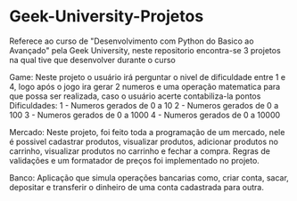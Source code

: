 # Geek-University-Projetos

Referece ao curso de "Desenvolvimento com Python do Basico ao Avançado" pela Geek University, neste repositorio encontra-se 3 projetos na qual tive que desenvolver durante o curso

Game:
  Neste projeto o usuário irá perguntar o nivel de dificuldade entre 1 e 4, logo após o jogo ira gerar 2 numeros e uma operação matematica para que possa ser realizada, caso o usuário acerte contabiliza-la pontos 
  Dificuldades:
    1 - Numeros gerados de 0 a 10
    2 - Numeros gerados de 0 a 100
    3 - Numeros gerados de 0 a 1000
    4 - Numeros gerados de 0 a 10000
    
Mercado:
  Neste projeto, foi feito toda a programação de um mercado, nele é possivel cadastrar produtos, visualizar produtos, adicionar produtos no carrinho, visualizar produtos no carrinho e fechar a compra.
  Regras de validações e um formatador de preços foi implementado no projeto.

Banco:
  Aplicação que simula operações bancarias como, criar conta, sacar, depositar e transferir o dinheiro de uma conta cadastrada para outra.
